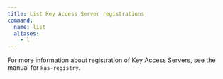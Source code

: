 ```yaml
---
title: List Key Access Server registrations
command:
  name: list
  aliases:
    - l
---
```


For more information about registration of Key Access Servers, see the manual for `kas-registry`.
